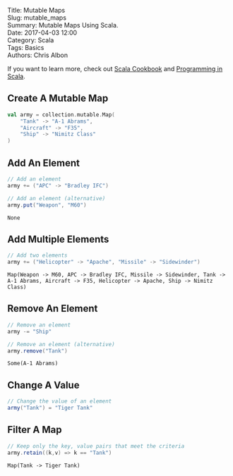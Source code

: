 Title: Mutable Maps   
Slug: mutable_maps       
Summary: Mutable Maps Using Scala.  
Date: 2017-04-03 12:00  
Category: Scala  
Tags: Basics  
Authors: Chris Albon 

If you want to learn more, check out [Scala Cookbook](http://amzn.to/2lxbrxN) and [Programming in Scala](http://amzn.to/2lEtsLt).

## Create A Mutable Map


```scala
val army = collection.mutable.Map(
    "Tank" -> "A-1 Abrams",
    "Aircraft" -> "F35",
    "Ship" -> "Nimitz Class"
)
```

## Add An Element


```scala
// Add an element
army += ("APC" -> "Bradley IFC")

// Add an element (alternative)
army.put("Weapon", "M60")
```




    None



## Add Multiple Elements


```scala
// Add two elements
army += ("Helicopter" -> "Apache", "Missile" -> "Sidewinder")
```




    Map(Weapon -> M60, APC -> Bradley IFC, Missile -> Sidewinder, Tank -> A-1 Abrams, Aircraft -> F35, Helicopter -> Apache, Ship -> Nimitz Class)



## Remove An Element


```scala
// Remove an element
army -= "Ship"

// Remove an element (alternative)
army.remove("Tank")
```




    Some(A-1 Abrams)



## Change A Value


```scala
// Change the value of an element
army("Tank") = "Tiger Tank"
```

## Filter A Map


```scala
// Keep only the key, value pairs that meet the criteria
army.retain((k,v) => k == "Tank")
```




    Map(Tank -> Tiger Tank)


